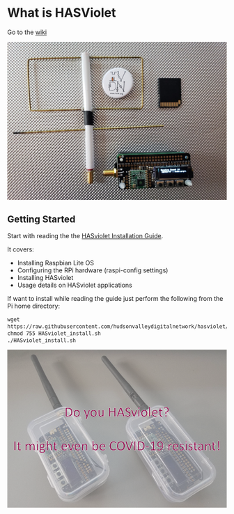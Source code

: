 # What is HASViolet

Go to the [wiki](https://github.com/hudsonvalleydigitalnetwork/hasviolet/wiki/HASviolet)

![alt-test](https://github.com/hudsonvalleydigitalnetwork/hasviolet/blob/master/hardware/HVDN_HASviolet_Git_Banner_1.jpg)


## Getting Started

Start with reading the the [HASviolet Installation Guide](https://github.com/joecupano/hasty-banana/blob/master/HASviolet-RPi_Guide_v26.pdf). 

It covers:

* Installing Raspbian Lite OS
* Configuring the RPi hardware (raspi-config settings)
* Installing HASviolet
* Usage details on HASviolet applications

If want to install while reading the guide just perform the following from the Pi home directory:

```
wget https://raw.githubusercontent.com/hudsonvalleydigitalnetwork/hasviolet/master/HASviolet_install.sh
chmod 755 HASviolet_install.sh
./HASviolet_install.sh
```

![alt-test](https://github.com/hudsonvalleydigitalnetwork/hasviolet/blob/master/hardware/hasviolet-hw-alternate.png)
